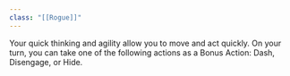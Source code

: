 ```yaml
---
class: "[[Rogue]]"
---
```

Your quick thinking and agility allow you to move and act quickly. On your turn, you can take one of the following actions as a Bonus Action: Dash, Disengage, or Hide.